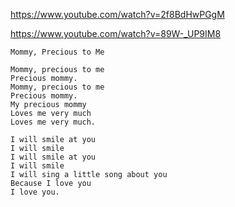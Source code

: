 https://www.youtube.com/watch?v=2f8BdHwPGgM

https://www.youtube.com/watch?v=89W-_UP9IM8

```
Mommy, Precious to Me

Mommy, precious to me
Precious mommy.
Mommy, precious to me
Precious mommy.
My precious mommy
Loves me very much
Loves me very much.

I will smile at you
I will smile
I will smile at you
I will smile
I will sing a little song about you
Because I love you
I love you.
```
